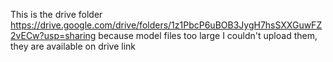 This is the drive folder
https://drive.google.com/drive/folders/1z1PbcP6uBOB3JygH7hsSXXGuwFZ2vECw?usp=sharing
because model files too large I couldn't upload them, they are available on drive link
